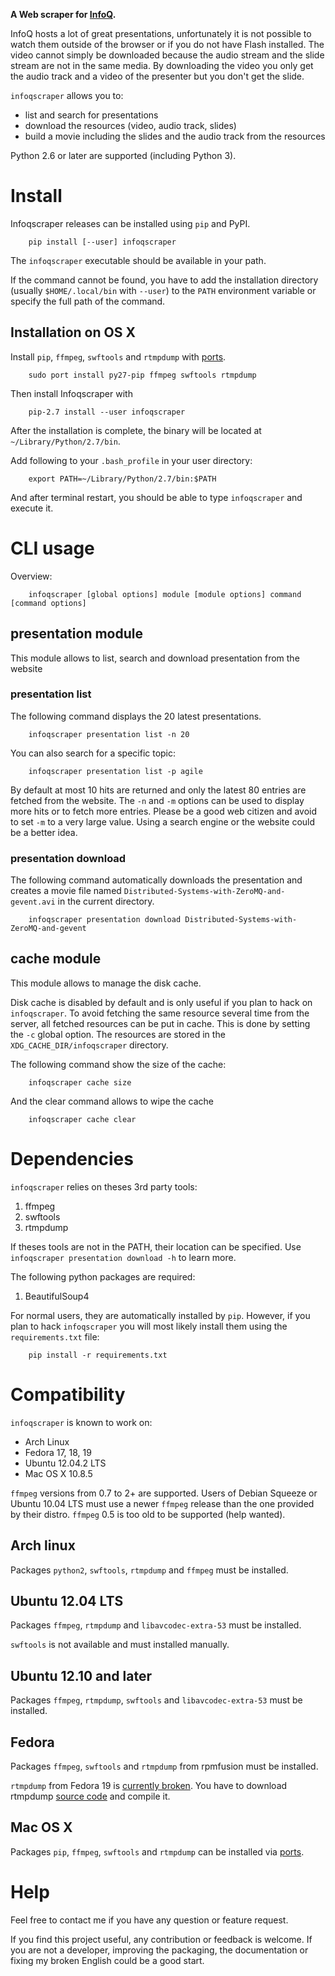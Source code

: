 
__A Web scraper for [InfoQ](http://infoq.com).__


InfoQ hosts a lot of great presentations, unfortunately it is not possible to watch them outside of the browser
or if you do not have Flash installed. The video cannot simply be downloaded because the audio stream and the
slide stream are not in the same media. By downloading the video you only get the audio track and a video of
the presenter but you don't get the slide.

`infoqscraper` allows you to:
* list and search for presentations
* download the resources (video, audio track, slides)
* build a movie including the slides and the audio track from the resources

Python 2.6 or later are supported (including Python 3).

# Install

Infoqscraper releases can be installed using `pip` and PyPI.

        pip install [--user] infoqscraper

The `infoqscraper` executable should be available in your path. 

If the command cannot be found, you have to add the installation directory 
(usually `$HOME/.local/bin` with `--user`) to the `PATH` environment variable
or specify the full path of the command. 

## Installation on OS X

Install `pip`, `ffmpeg`, `swftools` and `rtmpdump` with [ports](http://www.macports.org/).

        sudo port install py27-pip ffmpeg swftools rtmpdump

Then install Infoqscraper with

        pip-2.7 install --user infoqscraper
        
After the installation is complete, the binary will be located at `~/Library/Python/2.7/bin`.

Add following to your `.bash_profile` in your user directory:

        export PATH=~/Library/Python/2.7/bin:$PATH
        
And after terminal restart, you should be able to type `infoqscraper` and execute it.

# CLI usage

Overview:

        infoqscraper [global options] module [module options] command [command options]

## presentation module

This module allows to list, search and download presentation from the website

### presentation list

The following command displays the 20 latest presentations.

        infoqscraper presentation list -n 20

You can also search for a specific topic:

        infoqscraper presentation list -p agile

By default at most 10 hits are returned and only the latest 80 entries are fetched from the website.
The `-n` and `-m` options can be used to display more hits or to fetch more entries.
Please be a good web citizen and avoid to set `-m` to a very large value. Using a search engine
or the website could be a better idea.

### presentation download

The following command automatically downloads the presentation and creates a movie file
named `Distributed-Systems-with-ZeroMQ-and-gevent.avi`  in the current directory.

        infoqscraper presentation download Distributed-Systems-with-ZeroMQ-and-gevent


## cache module

This module allows to manage the disk cache.

Disk cache is disabled by default and is only useful if you plan to hack on `infoqscraper`. To avoid fetching
the same resource several time from the server, all fetched resources can be put in cache. This is done by setting
the `-c` global option. The resources are stored in the `XDG_CACHE_DIR/infoqscraper` directory.

The following command show the size of the cache:

        infoqscraper cache size

And the clear command allows to wipe the cache

        infoqscraper cache clear


# Dependencies

`infoqscraper` relies on theses 3rd party tools:

1. ffmpeg
2. swftools
3. rtmpdump

If theses tools are not in the PATH, their location can be specified.
Use `infoqscraper presentation download -h` to learn more.

The following python packages are required:

1. BeautifulSoup4

For normal users, they are automatically installed by `pip`. However, if you plan to hack `infoqscraper` you will
most likely install them using the `requirements.txt` file:

        pip install -r requirements.txt

# Compatibility

`infoqscraper` is known to work on:

  - Arch Linux
  - Fedora 17, 18, 19
  - Ubuntu 12.04.2 LTS
  - Mac OS X 10.8.5
  
`ffmpeg` versions from 0.7 to 2+ are supported. Users of Debian Squeeze or
Ubuntu 10.04 LTS must use a newer `ffmpeg` release than the one provided by
their distro. `ffmpeg` 0.5 is too old to be supported (help wanted).

## Arch linux

Packages `python2`, `swftools`, `rtmpdump` and `ffmpeg` must be installed. 

## Ubuntu 12.04 LTS

Packages `ffmpeg`, `rtmpdump` and `libavcodec-extra-53` must be installed.

`swftools` is not available and must installed manually.

## Ubuntu 12.10 and later

Packages `ffmpeg`, `rtmpdump`, `swftools` and `libavcodec-extra-53` must be installed.

## Fedora

Packages `ffmpeg`, `swftools` and `rtmpdump` from rpmfusion must be installed.

`rtmpdump` from Fedora 19 is [currently broken](https://bugzilla.rpmfusion.org/show_bug.cgi?id=2969).
You have to download rtmpdump [source code](http://rtmpdump.mplayerhq.hu/) and compile it.

## Mac OS X

Packages `pip`, `ffmpeg`, `swftools` and `rtmpdump` can be installed via [ports](http://www.macports.org/).

# Help

Feel free to contact me if you have any question or feature request.

If you find this project useful, any contribution or feedback is welcome. If you are not a developer, improving
the packaging, the documentation or fixing my broken English could be a good start.
